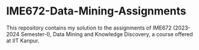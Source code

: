 # IME672-Data-Mining-Assignments
This repository contains my solution to the assignments of IME672 (2023-2024 Semester-I), Data Mining and Knowledge Discovery, a course offered at IIT Kanpur.
